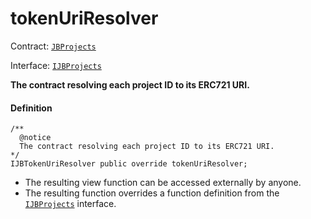 # tokenUriResolver

Contract: [`JBProjects`](/docs/v4/deprecated/v2/contracts/jbprojects/README.md)

Interface: [`IJBProjects`](/docs/v4/deprecated/v2/interfaces/ijbprojects.md)

**The contract resolving each project ID to its ERC721 URI.**

#### Definition

```
/**
  @notice
  The contract resolving each project ID to its ERC721 URI.
*/
IJBTokenUriResolver public override tokenUriResolver;
```

* The resulting view function can be accessed externally by anyone.
* The resulting function overrides a function definition from the [`IJBProjects`](/docs/v4/deprecated/v2/interfaces/ijbprojects.md) interface.
